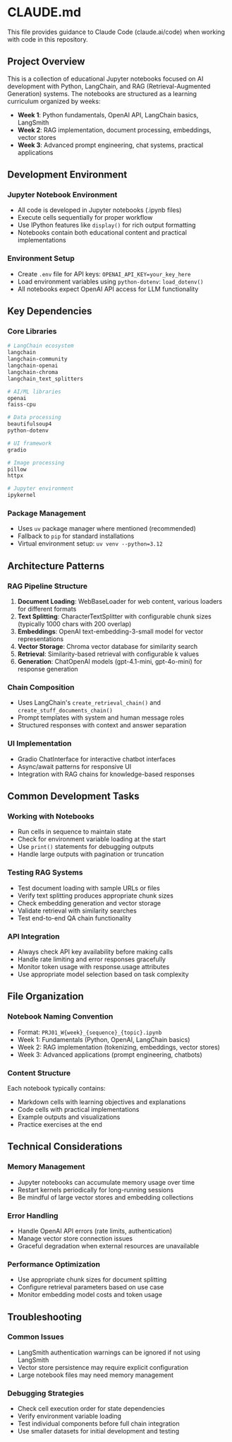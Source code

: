 # CLAUDE.md

This file provides guidance to Claude Code (claude.ai/code) when working with code in this repository.

## Project Overview

This is a collection of educational Jupyter notebooks focused on AI development with Python, LangChain, and RAG (Retrieval-Augmented Generation) systems. The notebooks are structured as a learning curriculum organized by weeks:

- **Week 1**: Python fundamentals, OpenAI API, LangChain basics, LangSmith
- **Week 2**: RAG implementation, document processing, embeddings, vector stores
- **Week 3**: Advanced prompt engineering, chat systems, practical applications

## Development Environment

### Jupyter Notebook Environment
- All code is developed in Jupyter notebooks (.ipynb files)
- Execute cells sequentially for proper workflow
- Use IPython features like `display()` for rich output formatting
- Notebooks contain both educational content and practical implementations

### Environment Setup
- Create `.env` file for API keys: `OPENAI_API_KEY=your_key_here`
- Load environment variables using `python-dotenv`: `load_dotenv()`
- All notebooks expect OpenAI API access for LLM functionality

## Key Dependencies

### Core Libraries
```bash
# LangChain ecosystem
langchain
langchain-community
langchain-openai
langchain-chroma
langchain_text_splitters

# AI/ML libraries
openai
faiss-cpu

# Data processing
beautifulsoup4
python-dotenv

# UI framework
gradio

# Image processing
pillow
httpx

# Jupyter environment
ipykernel
```

### Package Management
- Uses `uv` package manager where mentioned (recommended)
- Fallback to `pip` for standard installations
- Virtual environment setup: `uv venv --python=3.12`

## Architecture Patterns

### RAG Pipeline Structure
1. **Document Loading**: WebBaseLoader for web content, various loaders for different formats
2. **Text Splitting**: CharacterTextSplitter with configurable chunk sizes (typically 1000 chars with 200 overlap)
3. **Embeddings**: OpenAI text-embedding-3-small model for vector representations
4. **Vector Storage**: Chroma vector database for similarity search
5. **Retrieval**: Similarity-based retrieval with configurable k values
6. **Generation**: ChatOpenAI models (gpt-4.1-mini, gpt-4o-mini) for response generation

### Chain Composition
- Uses LangChain's `create_retrieval_chain()` and `create_stuff_documents_chain()`
- Prompt templates with system and human message roles
- Structured responses with context and answer separation

### UI Implementation
- Gradio ChatInterface for interactive chatbot interfaces
- Async/await patterns for responsive UI
- Integration with RAG chains for knowledge-based responses

## Common Development Tasks

### Working with Notebooks
- Run cells in sequence to maintain state
- Check for environment variable loading at the start
- Use `print()` statements for debugging outputs
- Handle large outputs with pagination or truncation

### Testing RAG Systems
- Test document loading with sample URLs or files
- Verify text splitting produces appropriate chunk sizes
- Check embedding generation and vector storage
- Validate retrieval with similarity searches
- Test end-to-end QA chain functionality

### API Integration
- Always check API key availability before making calls
- Handle rate limiting and error responses gracefully
- Monitor token usage with response.usage attributes
- Use appropriate model selection based on task complexity

## File Organization

### Notebook Naming Convention
- Format: `PRJ01_W{week}_{sequence}_{topic}.ipynb`
- Week 1: Fundamentals (Python, OpenAI, LangChain basics)
- Week 2: RAG implementation (tokenizing, embeddings, vector stores)
- Week 3: Advanced applications (prompt engineering, chatbots)

### Content Structure
Each notebook typically contains:
- Markdown cells with learning objectives and explanations
- Code cells with practical implementations
- Example outputs and visualizations
- Practice exercises at the end

## Technical Considerations

### Memory Management
- Jupyter notebooks can accumulate memory usage over time
- Restart kernels periodically for long-running sessions
- Be mindful of large vector stores and embedding collections

### Error Handling
- Handle OpenAI API errors (rate limits, authentication)
- Manage vector store connection issues
- Graceful degradation when external resources are unavailable

### Performance Optimization
- Use appropriate chunk sizes for document splitting
- Configure retrieval parameters based on use case
- Monitor embedding model costs and token usage

## Troubleshooting

### Common Issues
- LangSmith authentication warnings can be ignored if not using LangSmith
- Vector store persistence may require explicit configuration
- Large notebook files may need memory management

### Debugging Strategies
- Check cell execution order for state dependencies
- Verify environment variable loading
- Test individual components before full chain integration
- Use smaller datasets for initial development and testing